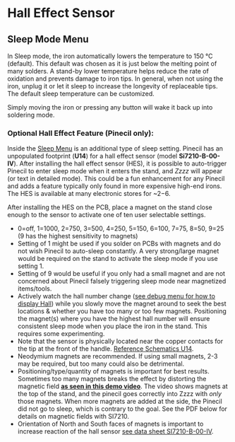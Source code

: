 # Hall Effect Sensor

## Sleep Mode Menu

In Sleep mode, the iron automatically lowers the temperature to 150 °C (default). This default was chosen as it is just below the melting point of many solders. A stand-by lower temperature helps reduce the rate of oxidation and prevents damage to iron tips. In general, when not using the iron, unplug it or let it sleep to increase the longevity of replaceable tips. The default sleep temperature can be customized.

Simply moving the iron or pressing any button will wake it back up into soldering mode.

### Optional Hall Effect Feature (Pinecil only):

Inside the [Sleep Menu](https://github.com/Ralim/IronOS/blob/dev/Documentation/Settings.md#setting-sleep-temp) is an additional type of sleep setting. Pinecil has an unpopulated footprint (**U14**) for a hall effect sensor (model **Si7210-B-00-IV**). After installing the hall effect sensor (HES), it is possible to auto-trigger Pinecil to enter sleep mode when it enters the stand, and *Zzzz* will appear (or text in detailed mode). This could be a fun enhancement for any Pinecil and adds a feature typically only found in more expensive high-end irons. The HES is available at many electronic stores for ~$2-$6.

After installing the HES on the PCB, place a magnet on the stand close enough to the sensor to activate one of ten user selectable settings.
  - 0=off, 1=1000, 2=750, 3=500, 4=250, 5=150, 6=100, 7=75, 8=50, 9=25   (9 has the highest sensitivity to magnets)
  - Setting of 1 might be used if you solder on PCBs with magnets and do not wish Pinecil to auto-sleep constantly. A very strong/large magnet would be required on the stand to activate the sleep mode if you use setting 1.
  - Setting of 9 would be useful if you only had a small magnet and are not concerned about Pinecil falsely triggering sleep mode near magnetized items/tools.
  - Actively watch the hall number change ([see debug menu for how to display Hall](/Documentation/DebugMenu.md)) while you slowly move the magnet around to seek the best locations & whether you have too many or too few magnets. Positioning the magnet(s) where you have the highest hall number will ensure consistent sleep mode when you place the iron in the stand. This requires some experimenting.
  - Note that the sensor is physically located near the copper contacts for the tip at the front of the handle. [Reference Schematics U14](https://files.pine64.org/doc/Pinecil/Pinecil_schematic_v1.0a_20201120.pdf).
  - Neodymium magnets are recommended. If using small magnets, 2-3 may be required, but too many could also be detrimental.
  - Positioning/type/quantity of magnets is important for best results. Sometimes too many magnets breaks the effect by distorting the magnetic field **[as seen in this demo video](https://www.youtube.com/shorts/afkqKwCX00I)**. The video shows magnets at the top of the stand, and the pinecil goes correctly into Zzzz with *only* those magnets. When more magnets are added at the side, the Pinecil did not go to sleep, which is contrary to the goal. See the PDF below for details on magnetic fields with SI7210.
  - Orientation of North and South faces of magnets is important to increase reaction of the hall sensor [see data sheet SI7210-B-00-IV](https://www.silabs.com/documents/public/application-notes/an1018-si72xx-sensors.pdf).
  
